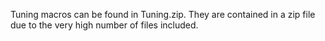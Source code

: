 Tuning macros can be found in Tuning.zip. They are contained in a zip file due to the very high number of files included.
